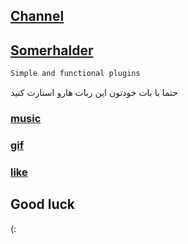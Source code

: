 ## [Channel](https://telegram.me/Sourcesiran)
## [Somerhalder](https://telegram.me/Somerhaider)
```sh
Simple and functional plugins
```
حتما با بات خودتون این ربات هارو استارت کنید 
 ### [music](t.me/melobot)
 ### [gif](t.me/gif)
 ### [like](t.me/like)
## Good luck
(:
